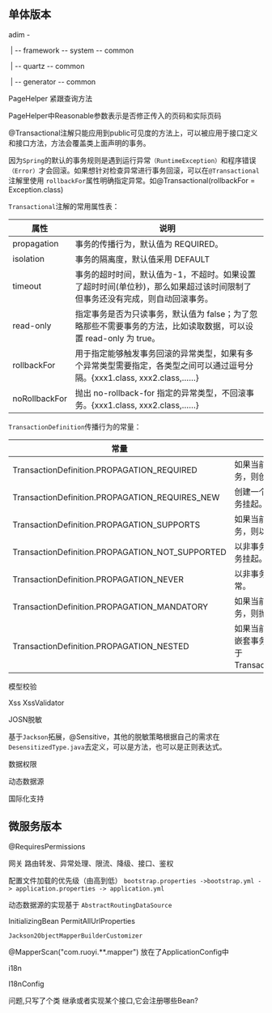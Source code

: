 ## 单体版本

adim -

​	 | -- framework -- system -- common

​	 | -- quartz -- common

​	 | -- generator -- common



PageHelper 紧跟查询方法

PageHelper中Reasonable参数表示是否修正传入的页码和实际页码



@Transactional注解只能应用到public可见度的方法上，可以被应用于接口定义和接口方法，方法会覆盖类上面声明的事务。

因为`Spring`的默认的事务规则是遇到运行异常`（RuntimeException）`和程序错误`（Error）`才会回滚。如果想针对检查异常进行事务回滚，可以在`@Transactional`注解里使用 `rollbackFor`属性明确指定异常。如@Transactional(rollbackFor = Exception.class)

`Transactional`注解的常用属性表：

| 属性            | 说明                                                                        |
| ------------- | ------------------------------------------------------------------------- |
| propagation   | 事务的传播行为，默认值为 REQUIRED。                                                    |
| isolation     | 事务的隔离度，默认值采用 DEFAULT                                                      |
| timeout       | 事务的超时时间，默认值为-1，不超时。如果设置了超时时间(单位秒)，那么如果超过该时间限制了但事务还没有完成，则自动回滚事务。           |
| read-only     | 指定事务是否为只读事务，默认值为 false；为了忽略那些不需要事务的方法，比如读取数据，可以设置 read-only 为 true。       |
| rollbackFor   | 用于指定能够触发事务回滚的异常类型，如果有多个异常类型需要指定，各类型之间可以通过逗号分隔。{xxx1.class, xxx2.class,……} |
| noRollbackFor | 抛出 no-rollback-for 指定的异常类型，不回滚事务。{xxx1.class, xxx2.class,……}              |



`TransactionDefinition`传播行为的常量：

| 常量                                            | 含义                                                         |
| ----------------------------------------------- | ------------------------------------------------------------ |
| TransactionDefinition.PROPAGATION_REQUIRED      | 如果当前存在事务，则加入该事务；如果当前没有事务，则创建一个新的事务。这是默认值。 |
| TransactionDefinition.PROPAGATION_REQUIRES_NEW  | 创建一个新的事务，如果当前存在事务，则把当前事务挂起。       |
| TransactionDefinition.PROPAGATION_SUPPORTS      | 如果当前存在事务，则加入该事务；如果当前没有事务，则以非事务的方式继续运行。 |
| TransactionDefinition.PROPAGATION_NOT_SUPPORTED | 以非事务方式运行，如果当前存在事务，则把当前事务挂起。       |
| TransactionDefinition.PROPAGATION_NEVER         | 以非事务方式运行，如果当前存在事务，则抛出异常。             |
| TransactionDefinition.PROPAGATION_MANDATORY     | 如果当前存在事务，则加入该事务；如果当前没有事务，则抛出异常。 |
| TransactionDefinition.PROPAGATION_NESTED        | 如果当前存在事务，则创建一个事务作为当前事务的嵌套事务来运行；如果当前没有事务，则该取值等价于TransactionDefinition.PROPAGATION_REQUIRED。 |



模型校验

Xss  XssValidator



JOSN脱敏

基于`Jackson`拓展，@Sensitive，其他的脱敏策略根据自己的需求在`DesensitizedType.java`去定义，可以是方法，也可以是正则表达式。





数据权限

动态数据源



国际化支持





## 微服务版本

@RequiresPermissions





网关 路由转发、异常处理、限流、降级、接口、鉴权



配置文件加载的优先级（由高到低）
`bootstrap.properties ->bootstrap.yml -> application.properties -> application.yml`



动态数据源的实现基于 `AbstractRoutingDataSource`



InitializingBean			PermitAllUrlProperties



```
Jackson2ObjectMapperBuilderCustomizer
```



@MapperScan("com.ruoyi.**.mapper") 放在了ApplicationConfig中





i18n

I18nConfig





问题,只写了个类 继承或者实现某个接口,它会注册哪些Bean?